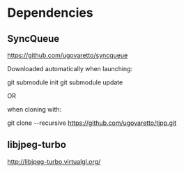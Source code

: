 Dependencies
============

SyncQueue
---------
https://github.com/ugovaretto/syncqueue

Downloaded automatically when launching:

git submodule init
git submodule update

OR

when cloning with:

git clone --recursive https://github.com/ugovaretto/tjpp.git

libjpeg-turbo
-------------

http://libjpeg-turbo.virtualgl.org/
